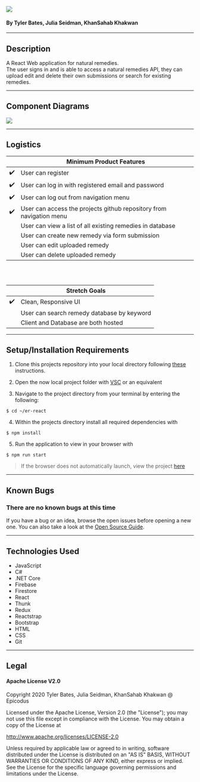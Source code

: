 <img src="https://i.ibb.co/SXP3wGw/earthly-remedies.png">
<br />

#### By Tyler Bates, Julia Seidman, KhanSahab Khakwan
<hr/>

## Description

A React Web application for natural remedies. <br>
The user signs in and is able to access a natural remedies API, they can upload edit and delete their own submissions or search for existing remedies.
<hr />

## Component Diagrams

<img src="https://i.ibb.co/9c2vqcz/er-diagram.jpg">



<hr/>

## Logistics

||Minimum Product Features|
|-----|-----|
| :heavy_check_mark: |User can register|
| :heavy_check_mark: |User can log in with registered email and password|
| :heavy_check_mark: |User can log out from navigation menu|
| :heavy_check_mark: |User can access the projects github repository from navigation menu|
|  |User can view a list of all existing remedies in database|
|  |User can create new remedy via form submission|
|  |User can edit uploaded remedy|
|  |User can delete uploaded remedy|

<br/>
<br/>

||Stretch Goals|
|-----|-----|
| :heavy_check_mark: |Clean, Responsive UI|
|  |User can search remedy database by keyword|
|  |Client and Database are both hosted|

<hr />


## Setup/Installation Requirements

1. Clone this projects repository into your local directory following [these](https://www.linode.com/docs/development/version-control/how-to-install-git-and-clone-a-github-repository/) instructions.

2. Open the now local project folder with [VSC](https://code.visualstudio.com/Download) or an equivalent

3. Navigate to the project directory from your terminal by entering the following:

```
$ cd ~/er-react
```
4. Within the projects directory install all required dependencies with
```
$ npm install
```
5. Run the application to view in your browser with
```
$ npm run start
```

>If the browser does not automatically launch, view the project [here](https://localhost:3000)

<hr/>

## Known Bugs

### There are no known bugs at this time
If you have a bug or an idea, browse the open issues before opening a new one. You can also take a look at the [Open Source Guide](https://opensource.guide/).

<hr/>

## Technologies Used

- JavaScript
- C#
- .NET Core
- Firebase
- Firestore
- React
- Thunk
- Redux
- Reactstrap
- Bootstrap
- HTML
- CSS
- Git

<hr/>

## Legal

#### Apache License V2.0

Copyright 2020 Tyler Bates, Julia Seidman, KhanSahab Khakwan @ Epicodus

Licensed under the Apache License, Version 2.0 (the "License");
you may not use this file except in compliance with the License.
You may obtain a copy of the License at

http://www.apache.org/licenses/LICENSE-2.0

Unless required by applicable law or agreed to in writing, software
distributed under the License is distributed on an "AS IS" BASIS,
WITHOUT WARRANTIES OR CONDITIONS OF ANY KIND, either express or implied.
See the License for the specific language governing permissions and
limitations under the License.